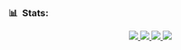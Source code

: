 ### 📊 &nbsp;Stats:

<p align="center">
  <a href="https://github.com/lorwik">
    <img src="http://github-profile-summary-cards.vercel.app/api/cards/profile-details?username=Lorwik&theme=transparent" />
  </a>
  <a href="https://github.com/lorwik">
    <img src="https://github-readme-streak-stats.herokuapp.com/?user=Lorwik&hide_border=true&card_width=338&theme=transparent" />
  </a>
  <a href="https://github.com/lorwik">
    <img src="http://github-profile-summary-cards.vercel.app/api/cards/stats?username=Lorwik&theme=transparent" />
  </a>
  <a href="https://github.com/lorwik">
    <img src="https://github-readme-stats.vercel.app/api/top-langs/?username=Lorwik&hide_progress=false&card_width=699&theme=transparent"/>
  </a>
</p>
